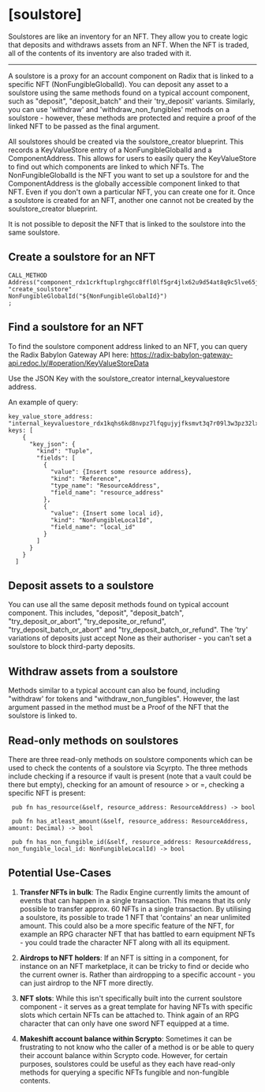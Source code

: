 # **[soulstore]**

Soulstores are like an inventory for an NFT. They allow you to create logic that deposits and withdraws assets from an NFT. When the NFT is traded, all of the contents of its inventory are also traded with it. 

---

A soulstore is a proxy for an account component on Radix that is linked to a specific NFT (NonFungibleGlobalId). You can deposit any asset to a soulstore using the same methods found on a typical account component, such as "deposit", "deposit_batch" and their 'try_deposit' variants. Similarly, you can use 'withdraw' and 'withdraw_non_fungibles' methods on a soulstore - however, these methods are protected and require a proof of the linked NFT to be passed as the final argument.

All soulstores should be created via the soulstore_creator blueprint. This records a KeyValueStore entry of a NonFungibleGlobalId and a ComponentAddress. This allows for users to easily query the KeyValueStore to find out which components are linked to which NFTs. The NonFungibleGlobalId is the NFT you want to set up a soulstore for and the ComponentAddress is the globally accessible component linked to that NFT. Even if you don't own a particular NFT, you can create one for it. Once a soulstore is created for an NFT, another one cannot not be created by the soulstore_creator blueprint. 

It is not possible to deposit the NFT that is linked to the soulstore into the same soulstore. 

## **Create a soulstore for an NFT**

```
CALL_METHOD
Address("component_rdx1crkftuplrghgcc8ffl0lf5gr4jlx62u9d54at8q9c5lve65jzz46m7")
"create_soulstore"
NonFungibleGlobalId("${NonFungibleGlobalId}")
;
```

## **Find a soulstore for an NFT**
To find the soulstore component address linked to an NFT, you can query the Radix Babylon Gateway API here: https://radix-babylon-gateway-api.redoc.ly/#operation/KeyValueStoreData

Use the JSON Key with the soulstore_creator internal_keyvaluestore address. 

An example of query:

```
key_value_store_address: "internal_keyvaluestore_rdx1kqhs6kd8nvpz7lfqgujyjfksmvt3q7r09l3w3pz32lxh6zg9pyz69w",
keys: [
    {
      "key_json": {
        "kind": "Tuple",
        "fields": [
          {
            "value": {Insert some resource address},
            "kind": "Reference",
            "type_name": "ResourceAddress",
            "field_name": "resource_address"
          },
          {
            "value": {Insert some local id},
            "kind": "NonFungibleLocalId",
            "field_name": "local_id"
          }
        ]
      }
    }
  ]
```

## **Deposit assets to a soulstore**

You can use all the same deposit methods found on typical account component. This includes, "deposit", "deposit_batch", "try_deposit_or_abort", "try_deposite_or_refund", "try_deposit_batch_or_abort" and "try_deposit_batch_or_refund". The 'try' variations of deposits just accept None as their authoriser - you can't set a soulstore to block third-party deposits.

## **Withdraw assets from a soulstore**

Methods similar to a typical account can also be found, including "withdraw' for tokens and "withdraw_non_fungibles". However, the last argument passed in the method must be a Proof of the NFT that the soulstore is linked to.

## **Read-only methods on soulstores**

There are three read-only methods on soulstore components which can be used to check the contents of a soulstore via Scyrpto. The three methods include checking if a resource if vault is present (note that a vault could be there but empty), checking for an amount of resource > or =, checking a specific NFT is present:

```
 pub fn has_resource(&self, resource_address: ResourceAddress) -> bool
```
```
 pub fn has_atleast_amount(&self, resource_address: ResourceAddress, amount: Decimal) -> bool
```
```
 pub fn has_non_fungible_id(&self, resource_address: ResourceAddress, non_fungible_local_id: NonFungibleLocalId) -> bool
```

## **Potential Use-Cases**

1. **Transfer NFTs in bulk**: The Radix Engine currently limits the amount of events that can happen in a single transaction. This means that its only possible to transfer approx. 60 NFTs in a single transaction. By utilising a soulstore, its possible to trade 1 NFT that 'contains' an near unlimited amount. This could also be a more specific feature of the NFT, for example an RPG character NFT that has battled to earn equipment NFTs - you could trade the character NFT along with all its equipment. 

2. **Airdrops to NFT holders**: If an NFT is sitting in a component, for instance on an NFT marketplace, it can be tricky to find or decide who the current owner is. Rather than airdropping to a specific account - you can just airdrop to the NFT more directly. 

3. **NFT slots**: While this isn't specifically built into the current soulstore component - it serves as a great template for having NFTs with specific slots which certain NFTs can be attached to. Think again of an RPG character that can only have one sword NFT equipped at a time. 

4. **Makeshift account balance within Scrypto**: Sometimes it can be frustrating to not know who the caller of a method is or be able to query their account balance within Scrypto code. However, for certain purposes, soulstores could be useful as they each have read-only methods for querying a specific NFTs fungible and non-fungible contents. 




